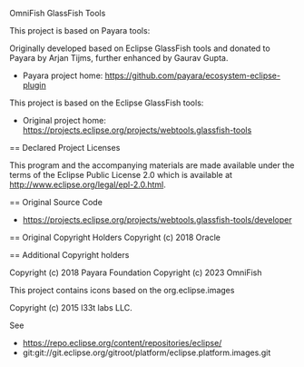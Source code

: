 OmniFish GlassFish Tools

This project is based on Payara tools:

Originally developed based on Eclipse GlassFish tools and donated to Payara by Arjan Tijms, further enhanced by Gaurav Gupta.

* Payara project home: https://github.com/payara/ecosystem-eclipse-plugin

This project is based on the Eclipse GlassFish tools:

* Original project home: https://projects.eclipse.org/projects/webtools.glassfish-tools

== Declared Project Licenses

This program and the accompanying materials are made available under the terms
of the Eclipse Public License 2.0 which is available at
http://www.eclipse.org/legal/epl-2.0.html.

== Original Source Code

* https://projects.eclipse.org/projects/webtools.glassfish-tools/developer

== Original Copyright Holders
Copyright (c) 2018 Oracle

== Additional Copyright holders

Copyright (c) 2018 Payara Foundation
Copyright (c) 2023 OmniFish

This project contains icons based on the org.eclipse.images

Copyright (c) 2015 l33t labs LLC.

See 
* https://repo.eclipse.org/content/repositories/eclipse/
* git:git://git.eclipse.org/gitroot/platform/eclipse.platform.images.git